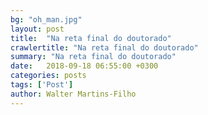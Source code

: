 ```yaml
---
bg: "oh_man.jpg"
layout: post
title:  "Na reta final do doutorado"
crawlertitle: "Na reta final do doutorado"
summary: "Na reta final do doutorado"
date:   2018-09-18 06:55:00 +0300
categories: posts
tags: ['Post']
author: Walter Martins-Filho
---
```



